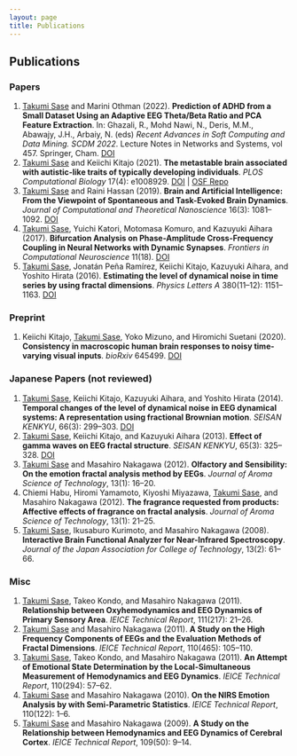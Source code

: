 ```yaml
---
layout: page
title: Publications
---
```


## Publications

### Papers
1. <u>Takumi Sase</u> and Marini Othman (2022). **Prediction of ADHD from a Small Dataset Using an Adaptive EEG Theta/Beta Ratio and PCA Feature Extraction**. In: Ghazali, R., Mohd Nawi, N., Deris, M.M., Abawajy, J.H., Arbaiy, N. (eds) *Recent Advances in Soft Computing and Data Mining. SCDM 2022*. Lecture Notes in Networks and Systems, vol 457. Springer, Cham. [DOI](https://doi.org/10.1007/978-3-031-00828-3_10)
2. <u>Takumi Sase</u> and Keiichi Kitajo (2021). **The metastable brain associated with autistic-like traits of typically developing individuals**. *PLOS Computational Biology* 17(4): e1008929. [DOI](https://doi.org/10.1371/journal.pcbi.1008929) \| [OSF Repo](https://osf.io/29qb5/)
3. <u>Takumi Sase</u> and Raini Hassan (2019). **Brain and Artificial Intelligence: From the Viewpoint of Spontaneous and Task-Evoked Brain Dynamics**. *Journal of Computational and Theoretical Nanoscience* 16(3): 1081&ndash;1092. [DOI](https://doi.org/10.1166/jctn.2019.8000)
4. <u>Takumi Sase</u>, Yuichi Katori, Motomasa Komuro, and Kazuyuki Aihara (2017). **Bifurcation Analysis on Phase-Amplitude Cross-Frequency Coupling in Neural Networks with Dynamic Synapses**. *Frontiers in Computational Neuroscience* 11(18). [DOI](https://www.frontiersin.org/article/10.3389/fncom.2017.00018)
5. <u>Takumi Sase</u>, Jonatán Peña Ramírez, Keiichi Kitajo, Kazuyuki Aihara, and Yoshito Hirata (2016). **Estimating the level of dynamical noise in time series by using fractal dimensions**. *Physics Letters A* 380(11&ndash;12): 1151&ndash;1163. [DOI](https://doi.org/10.1016/j.physleta.2016.01.014)

### Preprint
1. Keiichi Kitajo, <u>Takumi Sase</u>, Yoko Mizuno, and Hiromichi Suetani (2020). **Consistency in macroscopic human brain responses to noisy time-varying visual inputs**. *bioRxiv* 645499. [DOI](https://doi.org/10.1101/645499)

### Japanese Papers (not reviewed)
1. <u>Takumi Sase</u>, Keiichi Kitajo, Kazuyuki Aihara, and Yoshito Hirata (2014). **Temporal changes of the  level of dynamical noise in EEG dynamical systems: A representation using fractional Brownian motion**. *SEISAN KENKYU*, 66(3): 299&ndash;303. [DOI](https://doi.org/10.11188/seisankenkyu.66.299)
2. <u>Takumi Sase</u>, Keiichi Kitajo, and Kazuyuki Aihara (2013). **Effect of gamma waves on EEG fractal structure**. *SEISAN KENKYU*, 65(3): 325&ndash;328. [DOI](https://doi.org/10.11188/seisankenkyu.65.325)
3. <u>Takumi Sase</u> and Masahiro Nakagawa (2012). **Olfactory and Sensibility: On the emotion fractal analysis method by EEGs**. *Journal of Aroma Science of Technology*, 13(1): 16&ndash;20.
4. Chiemi Habu, Hiromi Yamamoto, Kiyoshi Miyazawa, <u>Takumi Sase</u>, and Masahiro Nakagawa (2012). **The fragrance requested from products: Affective effects of fragrance on fractal analysis**. *Journal of Aroma Science of Technology*, 13(1): 21&ndash;25.
5. <u>Takumi Sase</u>, Ikusaburo Kurimoto, and Masahiro Nakagawa (2008). **Interactive Brain Functional Analyzer for Near-Infrared Spectroscopy**. *Journal of the Japan Association for College of Technology*, 13(2): 61&ndash;66.

### Misc
1. <u>Takumi Sase</u>, Takeo Kondo, and Masahiro Nakagawa (2011). **Relationship between Oxyhemodynamics and EEG Dynamics of Primary Sensory Area**. *IEICE Technical Report*, 111(217): 21&ndash;26.
2. <u>Takumi Sase</u> and Masahiro Nakagawa (2011). **A Study on the High Frequency Components of EEGs and the Evaluation Methods of Fractal Dimensions**. *IEICE Technical Report*, 110(465): 105&ndash;110.
3. <u>Takumi Sase</u>, Takeo Kondo, and Masahiro Nakagawa (2011). **An Attempt of Emotional State Determination by the Local-Simultaneous Measurement of Hemodynamics and EEG Dynamics**. *IEICE Technical Report*, 110(294): 57&ndash;62.
4. <u>Takumi Sase</u> and Masahiro Nakagawa (2010). **On the NIRS Emotion Analysis by with Semi-Parametric Statistics**. *IEICE Technical Report*, 110(122): 1&ndash;6.
5. <u>Takumi Sase</u> and Masahiro Nakagawa (2009). **A Study on the Relationship between Hemodynamics and EEG Dynamics of Cerebral Cortex**. *IEICE Technical Report*, 109(50): 9&ndash;14.

